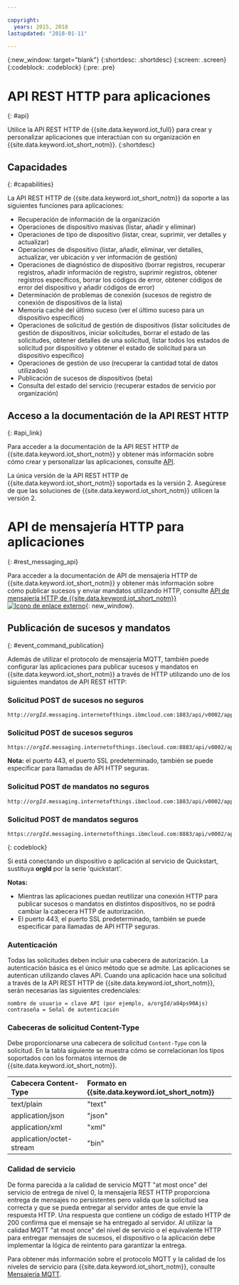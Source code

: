 ```yaml
---

copyright:
  years: 2015, 2018
lastupdated: "2018-01-11"

---
```


{:new_window: target="blank"}
{:shortdesc: .shortdesc}
{:screen: .screen}
{:codeblock: .codeblock}
{:pre: .pre}

# API REST HTTP para aplicaciones
{: #api}

Utilice la API REST HTTP de {{site.data.keyword.iot_full}} para crear y personalizar aplicaciones que interactúan con su organización en {{site.data.keyword.iot_short_notm}}.
{:shortdesc}

## Capacidades
{: #capabilities}

La API REST HTTP de {{site.data.keyword.iot_short_notm}} da soporte a las siguientes funciones para aplicaciones:

- Recuperación de información de la organización
- Operaciones de dispositivo masivas (listar, añadir y eliminar)
- Operaciones de tipo de dispositivo (listar, crear, suprimir, ver detalles y actualizar)
- Operaciones de dispositivo (listar, añadir, eliminar, ver detalles, actualizar, ver ubicación y ver información de gestión)
- Operaciones de diagnóstico de dispositivo (borrar registros, recuperar registros, añadir información de registro, suprimir registros, obtener registros específicos, borrar los códigos de error, obtener códigos de error del dispositivo y añadir códigos de error)
- Determinación de problemas de conexión (sucesos de registro de conexión de dispositivos de la lista)
- Memoria caché del último suceso (ver el último suceso para un dispositivo específico)
- Operaciones de solicitud de gestión de dispositivos (listar solicitudes de gestión de dispositivos, iniciar solicitudes, borrar el estado de las solicitudes, obtener detalles de una solicitud, listar todos los estados de solicitud por dispositivo y obtener el estado de solicitud para un dispositivo específico)
- Operaciones de gestión de uso (recuperar la cantidad total de datos utilizados)
- Publicación de sucesos de dispositivos (beta)
- Consulta del estado del servicio (recuperar estados de servicio por organización)

## Acceso a la documentación de la API REST HTTP
{: #api_link}

Para acceder a la documentación de la API REST HTTP de {{site.data.keyword.iot_short_notm}} y obtener más información sobre cómo crear y personalizar las aplicaciones, consulte [API](../reference/api.html).

La única versión de la API REST HTTP de {{site.data.keyword.iot_short_notm}} soportada es la versión 2. Asegúrese de que las soluciones de {{site.data.keyword.iot_short_notm}} utilicen la versión 2.

# API de mensajería HTTP para aplicaciones
{: #rest_messaging_api}

Para acceder a la documentación de API de mensajería HTTP de {{site.data.keyword.iot_short_notm}} y obtener más información sobre cómo publicar sucesos y enviar mandatos utilizando HTTP, consulte [API de mensajería HTTP de {{site.data.keyword.iot_short_notm}} ![Icono de enlace externo](../../../icons/launch-glyph.svg)](https://docs.internetofthings.ibmcloud.com/apis/swagger/v0002/http-messaging.html){: new_window}.

## Publicación de sucesos y mandatos
{: #event_command_publication}

Además de utilizar el protocolo de mensajería MQTT, también puede configurar las aplicaciones para publicar sucesos y mandatos en {{site.data.keyword.iot_short_notm}} a través de HTTP utilizando uno de los siguientes mandatos de API REST HTTP:

### Solicitud POST de sucesos no seguros
<pre class="pre"><code class="hljs">http://<var class="keyword varname">orgId</var>.messaging.internetofthings.ibmcloud.com:1883/api/v0002/application/types/<var class="keyword varname">typeId</var>/devices/<var class="keyword varname">deviceId</var>/events/<var class="keyword varname">eventId</var></code></pre>

### Solicitud POST de sucesos seguros
<pre class="pre"><code class="hljs">https://<var class="keyword varname">orgId</var>.messaging.internetofthings.ibmcloud.com:8883/api/v0002/application/types/<var class="keyword varname">typeId</var>/devices/<var class="keyword varname">deviceId</var>/events/<var class="keyword varname">eventId</var></code></pre>

**Nota:** el puerto 443, el puerto SSL predeterminado, también se puede especificar para llamadas de API HTTP seguras.

### Solicitud POST de mandatos no seguros
<pre class="pre"><code class="hljs">http://<var class="keyword varname">orgId</var>.messaging.internetofthings.ibmcloud.com:1883/api/v0002/application/types/<var class="keyword varname">typeId</var>/devices/<var class="keyword varname">deviceId</var>/commands/<var class="keyword varname">eventId</var></code></pre>


### Solicitud POST de mandatos seguros
<pre class="pre"><code class="hljs">https://<var class="keyword varname">orgId</var>.messaging.internetofthings.ibmcloud.com:8883/api/v0002/application/types/<var class="keyword varname">typeId</var>/devices/<var class="keyword varname">deviceId</var>/commands/<var class="keyword varname">eventId</var></code></pre>
{: codeblock}

Si está conectando un dispositivo o aplicación al servicio de Quickstart, sustituya **orgId** por la serie 'quickstart'.

**Notas:**
- Mientras las aplicaciones puedan reutilizar una conexión HTTP para publicar sucesos o mandatos en distintos dispositivos, no se podrá cambiar la cabecera HTTP de autorización.
- El puerto 443, el puerto SSL predeterminado, también se puede especificar para llamadas de API HTTP seguras.

### Autenticación

Todas las solicitudes deben incluir una cabecera de autorización. La autenticación básica es el único método que se admite. Las aplicaciones se autentican utilizando claves API. Cuando una aplicación hace una solicitud a través de la API REST HTTP de {{site.data.keyword.iot_short_notm}}, serán necesarias las siguientes credenciales:

```
nombre de usuario = clave API (por ejemplo, a/orgId/a84ps90Ajs)
contraseña = Señal de autenticación
```

### Cabeceras de solicitud Content-Type

Debe proporcionarse una cabecera de solicitud `Content-Type` con la solicitud. En la tabla siguiente se muestra cómo se correlacionan los tipos soportados con los formatos internos de {{site.data.keyword.iot_short_notm}}.

|Cabecera Content-Type|Formato en {{site.data.keyword.iot_short_notm}}|
|:---|:---|
|text/plain|"text"
|application/json| "json"
|application/xml | "xml"
|application/octet-stream|"bin"

### Calidad de servicio

De forma parecida a la calidad de servicio MQTT "at most once" del servicio de entrega de nivel 0, la mensajería REST HTTP proporciona entrega de mensajes no persistentes pero valida que la solicitud sea correcta y que se pueda entregar al servidor antes de que envíe la respuesta HTTP. Una respuesta que contiene un código de estado HTTP de 200 confirma que el mensaje se ha entregado al servidor. Al utilizar la calidad MQTT "at most once" del nivel de servicio o el equivalente HTTP para entregar mensajes de sucesos, el dispositivo o la aplicación debe implementar la lógica de reintento para garantizar la entrega.


Para obtener más información sobre el protocolo MQTT y la calidad de los niveles de servicio para {{site.data.keyword.iot_short_notm}}, consulte [Mensajería MQTT](../reference/mqtt/index.html).
